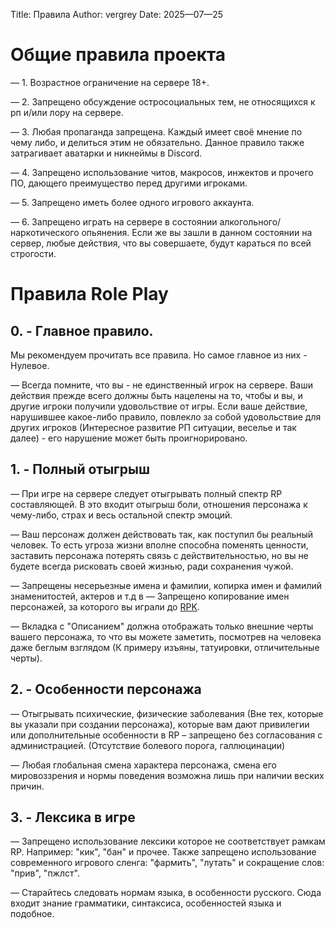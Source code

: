 Title: Правила
Author: vergrey
Date: 2025—07—25

# Общие правила проекта

— 1. Возрастное ограничение на сервере 18+.

— 2. Запрещено обсуждение остросоциальных тем, не относящихся к рп и/или лору на сервере.

— 3. Любая пропаганда запрещена. Каждый имеет своё мнение по чему либо, и делиться этим не обязательно. Данное правило также затрагивает аватарки и никнеймы в Discord. 

— 4. Запрещено использование читов, макросов, инжектов и прочего ПО, дающего преимущество перед другими игроками.

— 5. Запрещено иметь более одного игрового аккаунта. 

— 6. Запрещено играть на сервере в состоянии алкогольного/наркотического опьянения. Если же вы зашли в данном состоянии на сервер, любые действия, что вы совершаете, будут караться по всей строгости. 

# Правила Role Play

## 0. - Главное правило.
Мы рекомендуем прочитать все правила. Но самое главное из них - Нулевое.

— Всегда помните, что вы - не единственный игрок на сервере. Ваши действия прежде всего должны быть нацелены на то, чтобы и вы, и другие игроки получили удовольствие от игры. Если ваше действие, нарушившее какое-либо правило, повлекло за собой удовольствие для других игроков (Интересное развитие РП ситуации, веселье и так далее) - его нарушение может быть проигнорировано.

## 1. - Полный отыгрыш
— При игре на сервере следует отыгрывать полный спектр RP составляющей. В это входит отыгрыш боли, отношения персонажа к чему-либо, страх и весь остальной спектр эмоций.

—  Ваш персонаж должен действовать так, как поступил бы реальный человек. То есть угроза жизни вполне способна поменять ценности, заставить персонажа потерять связь с действительностью, но вы не будете всегда рисковать своей жизнью, ради сохранения чужой.

— Запрещены несерьезные имена и фамилии, копирка имен и фамилий знаменитостей, актеров и т.д
в
— Запрещено копирование имен персонажей, за которого вы играли до [RPK](/wiki/docs/termins#role-play-kill-rpk).

— Вкладка с "Описанием" должна отображать только внешние черты вашего персонажа, то что вы можете заметить, посмотрев на человека даже беглым взглядом (К примеру изъяны, татуировки, отличительные черты).

## 2. - Особенности персонажа
— Отыгрывать психические, физические заболевания (Вне тех, которые вы указали при создании персонажа), которые вам дают привилегии или дополнительные особенности в RP – запрещено без согласования с администрацией. (Отсутствие болевого порога, галлюцинации)

— Любая глобальная смена характера персонажа, смена его мировоззрения и нормы поведения возможна лишь при наличии веских причин. 

## 3. - Лексика в игре
— Запрещено использование лексики которое не соответствует рамкам RP. Например: "кик", "бан" и прочее. Также запрещено использование современного игрового сленга: "фармить", "лутать" и сокращение слов: "прив", "пжлст".

— Старайтесь следовать нормам языка, в особенности русского. Сюда входит знание грамматики, синтаксиса, особенностей языка и подобное.